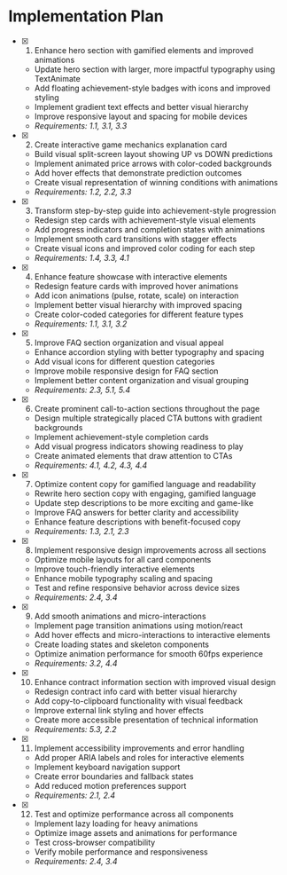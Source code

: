 # Implementation Plan

- [x] 1. Enhance hero section with gamified elements and improved animations
  - Update hero section with larger, more impactful typography using TextAnimate
  - Add floating achievement-style badges with icons and improved styling
  - Implement gradient text effects and better visual hierarchy
  - Improve responsive layout and spacing for mobile devices
  - _Requirements: 1.1, 3.1, 3.3_

- [x] 2. Create interactive game mechanics explanation card
  - Build visual split-screen layout showing UP vs DOWN predictions
  - Implement animated price arrows with color-coded backgrounds
  - Add hover effects that demonstrate prediction outcomes
  - Create visual representation of winning conditions with animations
  - _Requirements: 1.2, 2.2, 3.3_

- [x] 3. Transform step-by-step guide into achievement-style progression
  - Redesign step cards with achievement-style visual elements
  - Add progress indicators and completion states with animations
  - Implement smooth card transitions with stagger effects
  - Create visual icons and improved color coding for each step
  - _Requirements: 1.4, 3.3, 4.1_

- [x] 4. Enhance feature showcase with interactive elements
  - Redesign feature cards with improved hover animations
  - Add icon animations (pulse, rotate, scale) on interaction
  - Implement better visual hierarchy with improved spacing
  - Create color-coded categories for different feature types
  - _Requirements: 1.1, 3.1, 3.2_

- [x] 5. Improve FAQ section organization and visual appeal
  - Enhance accordion styling with better typography and spacing
  - Add visual icons for different question categories
  - Improve mobile responsive design for FAQ section
  - Implement better content organization and visual grouping
  - _Requirements: 2.3, 5.1, 5.4_

- [x] 6. Create prominent call-to-action sections throughout the page
  - Design multiple strategically placed CTA buttons with gradient backgrounds
  - Implement achievement-style completion cards
  - Add visual progress indicators showing readiness to play
  - Create animated elements that draw attention to CTAs
  - _Requirements: 4.1, 4.2, 4.3, 4.4_

- [x] 7. Optimize content copy for gamified language and readability
  - Rewrite hero section copy with engaging, gamified language
  - Update step descriptions to be more exciting and game-like
  - Improve FAQ answers for better clarity and accessibility
  - Enhance feature descriptions with benefit-focused copy
  - _Requirements: 1.3, 2.1, 2.3_

- [x] 8. Implement responsive design improvements across all sections
  - Optimize mobile layouts for all card components
  - Improve touch-friendly interactive elements
  - Enhance mobile typography scaling and spacing
  - Test and refine responsive behavior across device sizes
  - _Requirements: 2.4, 3.4_

- [x] 9. Add smooth animations and micro-interactions
  - Implement page transition animations using motion/react
  - Add hover effects and micro-interactions to interactive elements
  - Create loading states and skeleton components
  - Optimize animation performance for smooth 60fps experience
  - _Requirements: 3.2, 4.4_

- [x] 10. Enhance contract information section with improved visual design
  - Redesign contract info card with better visual hierarchy
  - Add copy-to-clipboard functionality with visual feedback
  - Improve external link styling and hover effects
  - Create more accessible presentation of technical information
  - _Requirements: 5.3, 2.2_

- [x] 11. Implement accessibility improvements and error handling
  - Add proper ARIA labels and roles for interactive elements
  - Implement keyboard navigation support
  - Create error boundaries and fallback states
  - Add reduced motion preferences support
  - _Requirements: 2.1, 2.4_

- [x] 12. Test and optimize performance across all components
  - Implement lazy loading for heavy animations
  - Optimize image assets and animations for performance
  - Test cross-browser compatibility
  - Verify mobile performance and responsiveness
  - _Requirements: 2.4, 3.4_